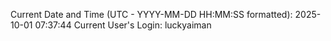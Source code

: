 Current Date and Time (UTC - YYYY-MM-DD HH:MM:SS formatted): 2025-10-01 07:37:44
Current User's Login: luckyaiman
